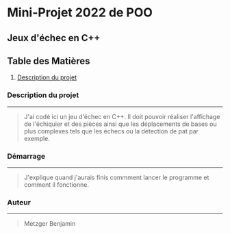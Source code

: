 # Mini-Projet 2022 de POO
## Jeux d'échec en C++

## Table des Matières
1. [Description du projet](#description-du-praojet)

### Description du projet
***
>J'ai codé ici un jeu d'échec en C++. Il doit pouvoir réaliser l'affichage de l'échiquier et des pièces ainsi que les déplacements de bases ou plus complexes tels que les échecs ou la détection de pat par exemple.


### Démarrage
***
>J'explique quand j'aurais finis commment lancer le programme et comment il fonctionne. 

### Auteur
***
>Metzger Benjamin

